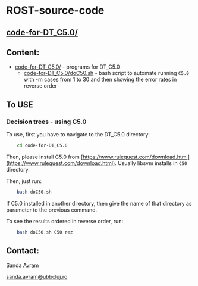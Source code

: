 # ROST-source-code
## [code-for-DT_C5.0/](https://github.com/sanda-avram/ROST-source-code/blob/main/code-for-DT_C5.0/)

## Content:

* [code-for-DT_C5.0/](https://github.com/sanda-avram/ROST-source-code/blob/main/code-for-DT_C5.0/doC50.sh) - programs for DT_C5.0
    * [code-for-DT_C5.0/doC50.sh](https://github.com/sanda-avram/ROST-source-code/blob/main/code-for-DT_C5.0/doC50.sh) - bash script to automate running `C5.0` with -m cases from 1 to 30 and then showing the error rates in reverse order

## To USE

### Decision trees - using C5.0

To use, first you have to navigate to the DT_C5.0 directory:

```bash
    cd code-for-DT_C5.0
```

Then, please install C5.0 from [https://www.rulequest.com/download.html](https://www.rulequest.com/download.html). Usually libsvm installs in `C50` directory.


Then, just run:

```bash
    bash doC50.sh
```

If C5.0 installed in another directory, then give the name of that directory as parameter to the previous command.


To see the results ordered in reverse order, run:

```bash
    bash doC50.sh C50 rez
```

## Contact:

Sanda Avram

[sanda.avram@ubbcluj.ro](sanda.avram@ubbcluj.ro)

